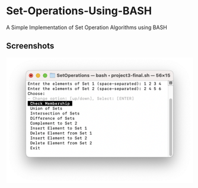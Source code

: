 # Set-Operations-Using-BASH
A Simple Implementation of Set Operation Algorithms using BASH 


## Screenshots  
![App Screenshot](example.png)  
